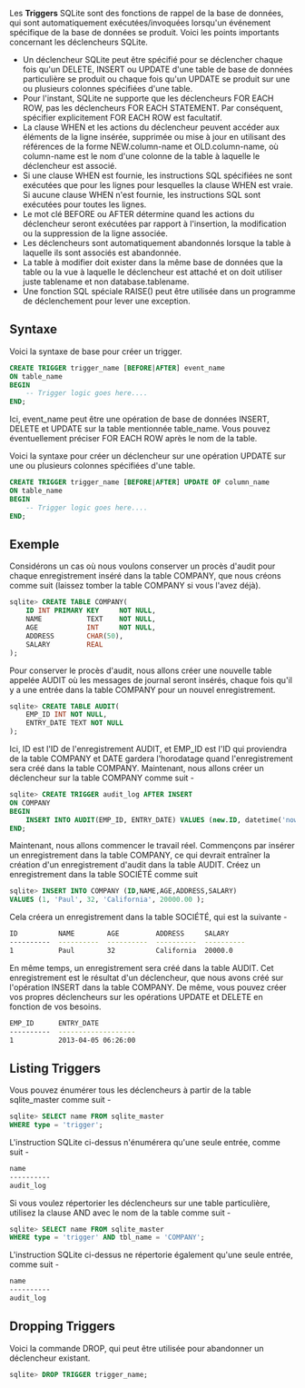 Les **Triggers** SQLite sont des fonctions de rappel de la base de données, qui sont automatiquement exécutées/invoquées lorsqu'un événement spécifique de la base de données se produit. Voici les points importants concernant les déclencheurs SQLite.

- Un déclencheur SQLite peut être spécifié pour se déclencher chaque fois qu'un DELETE, INSERT ou UPDATE d'une table de base de données particulière se produit ou chaque fois qu'un UPDATE se produit sur une ou plusieurs colonnes spécifiées d'une table.
- Pour l'instant, SQLite ne supporte que les déclencheurs FOR EACH ROW, pas les déclencheurs FOR EACH STATEMENT. Par conséquent, spécifier explicitement FOR EACH ROW est facultatif.
- La clause WHEN et les actions du déclencheur peuvent accéder aux éléments de la ligne insérée, supprimée ou mise à jour en utilisant des références de la forme NEW.column-name et OLD.column-name, où column-name est le nom d'une colonne de la table à laquelle le déclencheur est associé.
- Si une clause WHEN est fournie, les instructions SQL spécifiées ne sont exécutées que pour les lignes pour lesquelles la clause WHEN est vraie. Si aucune clause WHEN n'est fournie, les instructions SQL sont exécutées pour toutes les lignes.
- Le mot clé BEFORE ou AFTER détermine quand les actions du déclencheur seront exécutées par rapport à l'insertion, la modification ou la suppression de la ligne associée.
- Les déclencheurs sont automatiquement abandonnés lorsque la table à laquelle ils sont associés est abandonnée.
- La table à modifier doit exister dans la même base de données que la table ou la vue à laquelle le déclencheur est attaché et on doit utiliser juste tablename et non database.tablename.
- Une fonction SQL spéciale RAISE() peut être utilisée dans un programme de déclenchement pour lever une exception.

## Syntaxe

Voici la syntaxe de base pour créer un trigger.

```sql
CREATE TRIGGER trigger_name [BEFORE|AFTER] event_name 
ON table_name
BEGIN
    -- Trigger logic goes here....
END;
```

Ici, event_name peut être une opération de base de données INSERT, DELETE et UPDATE sur la table mentionnée table_name. Vous pouvez éventuellement préciser FOR EACH ROW après le nom de la table.

Voici la syntaxe pour créer un déclencheur sur une opération UPDATE sur une ou plusieurs colonnes spécifiées d'une table.

```sql
CREATE TRIGGER trigger_name [BEFORE|AFTER] UPDATE OF column_name 
ON table_name
BEGIN
    -- Trigger logic goes here....
END;
```

## Exemple

Considérons un cas où nous voulons conserver un procès d'audit pour chaque enregistrement inséré dans la table COMPANY, que nous créons comme suit (laissez tomber la table COMPANY si vous l'avez déjà).

```sql
sqlite> CREATE TABLE COMPANY(
    ID INT PRIMARY KEY     NOT NULL,
    NAME           TEXT    NOT NULL,
    AGE            INT     NOT NULL,
    ADDRESS        CHAR(50),
    SALARY         REAL
);
```

Pour conserver le procès d'audit, nous allons créer une nouvelle table appelée AUDIT où les messages de journal seront insérés, chaque fois qu'il y a une entrée dans la table COMPANY pour un nouvel enregistrement.

```sql
sqlite> CREATE TABLE AUDIT(
    EMP_ID INT NOT NULL,
    ENTRY_DATE TEXT NOT NULL
);
```

Ici, ID est l'ID de l'enregistrement AUDIT, et EMP_ID est l'ID qui proviendra de la table COMPANY et DATE gardera l'horodatage quand l'enregistrement sera créé dans la table COMPANY. Maintenant, nous allons créer un déclencheur sur la table COMPANY comme suit -

```sql
sqlite> CREATE TRIGGER audit_log AFTER INSERT 
ON COMPANY
BEGIN
    INSERT INTO AUDIT(EMP_ID, ENTRY_DATE) VALUES (new.ID, datetime('now'));
END;
```

Maintenant, nous allons commencer le travail réel. Commençons par insérer un enregistrement dans la table COMPANY, ce qui devrait entraîner la création d'un enregistrement d'audit dans la table AUDIT. Créez un enregistrement dans la table SOCIÉTÉ comme suit

```sql
sqlite> INSERT INTO COMPANY (ID,NAME,AGE,ADDRESS,SALARY)
VALUES (1, 'Paul', 32, 'California', 20000.00 );
```

Cela créera un enregistrement dans la table SOCIÉTÉ, qui est la suivante -

```bash
ID          NAME        AGE         ADDRESS     SALARY
----------  ----------  ----------  ----------  ----------
1           Paul        32          California  20000.0
```

En même temps, un enregistrement sera créé dans la table AUDIT. Cet enregistrement est le résultat d'un déclencheur, que nous avons créé sur l'opération INSERT dans la table COMPANY. De même, vous pouvez créer vos propres déclencheurs sur les opérations UPDATE et DELETE en fonction de vos besoins.

```bash
EMP_ID      ENTRY_DATE
----------  -------------------
1           2013-04-05 06:26:00
```

## Listing Triggers

Vous pouvez énumérer tous les déclencheurs à partir de la table sqlite_master comme suit -

```sql
sqlite> SELECT name FROM sqlite_master
WHERE type = 'trigger';
```

L'instruction SQLite ci-dessus n'énumérera qu'une seule entrée, comme suit -

```bash
name
----------
audit_log
```

Si vous voulez répertorier les déclencheurs sur une table particulière, utilisez la clause AND avec le nom de la table comme suit -

```sql
sqlite> SELECT name FROM sqlite_master
WHERE type = 'trigger' AND tbl_name = 'COMPANY';
```

L'instruction SQLite ci-dessus ne répertorie également qu'une seule entrée, comme suit -

```bash
name
----------
audit_log
```

## Dropping Triggers

Voici la commande DROP, qui peut être utilisée pour abandonner un déclencheur existant.

```sql
sqlite> DROP TRIGGER trigger_name;
```